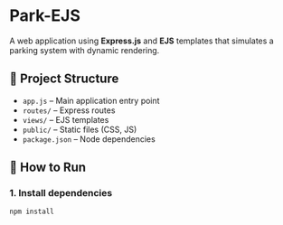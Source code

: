 # Park-EJS

A web application using **Express.js** and **EJS** templates that simulates a parking system with dynamic rendering.

## 📁 Project Structure

- `app.js` – Main application entry point
- `routes/` – Express routes
- `views/` – EJS templates
- `public/` – Static files (CSS, JS)
- `package.json` – Node dependencies

## 🚀 How to Run

### 1. Install dependencies
```bash
npm install
